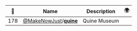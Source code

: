 |:star2: | Name | Description | 🌍|
|---|---|---|---|
|178|[@MakeNowJust](https://github.com/MakeNowJust)/[**quine**](https://github.com/MakeNowJust/quine)|Quine Museum||

